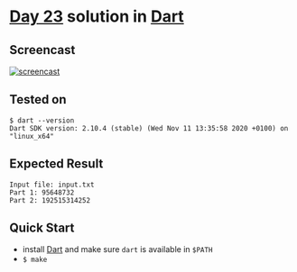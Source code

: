 # [Day 23](https://adventofcode.com/2020/day/23) solution in [Dart](https://dart.dev/)

## Screencast

[![screencast](http://i3.ytimg.com/vi/p_wl80ugHSc/hqdefault.jpg)](https://www.youtube.com/watch?v=p_wl80ugHSc&list=PLpM-Dvs8t0Vba3v-9lweHuomr0DPhdX6P&t=743s)

## Tested on

```console
$ dart --version
Dart SDK version: 2.10.4 (stable) (Wed Nov 11 13:35:58 2020 +0100) on "linux_x64"
```

## Expected Result

```console
Input file: input.txt
Part 1: 95648732
Part 2: 192515314252
```

## Quick Start

- install [Dart](https://storage.googleapis.com/dart-archive/channels/stable/release/2.10.4/sdk/dartsdk-linux-ia32-release.zip) and make sure `dart` is available in `$PATH`
- `$ make`
